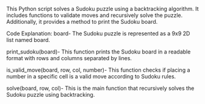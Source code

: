 This Python script solves a Sudoku puzzle using a backtracking algorithm. It includes functions to validate moves and recursively solve the puzzle. Additionally, it provides a method to print the Sudoku board.

Code Explanation:
board-
The Sudoku puzzle is represented as a 9x9 2D list named board.

print_sudoku(board)-
This function prints the Sudoku board in a readable format with rows and columns separated by lines.

is_valid_move(board, row, col, number)-
This function checks if placing a number in a specific cell is a valid move according to Sudoku rules.

solve(board, row, col)-
This is the main function that recursively solves the Sudoku puzzle using backtracking.
